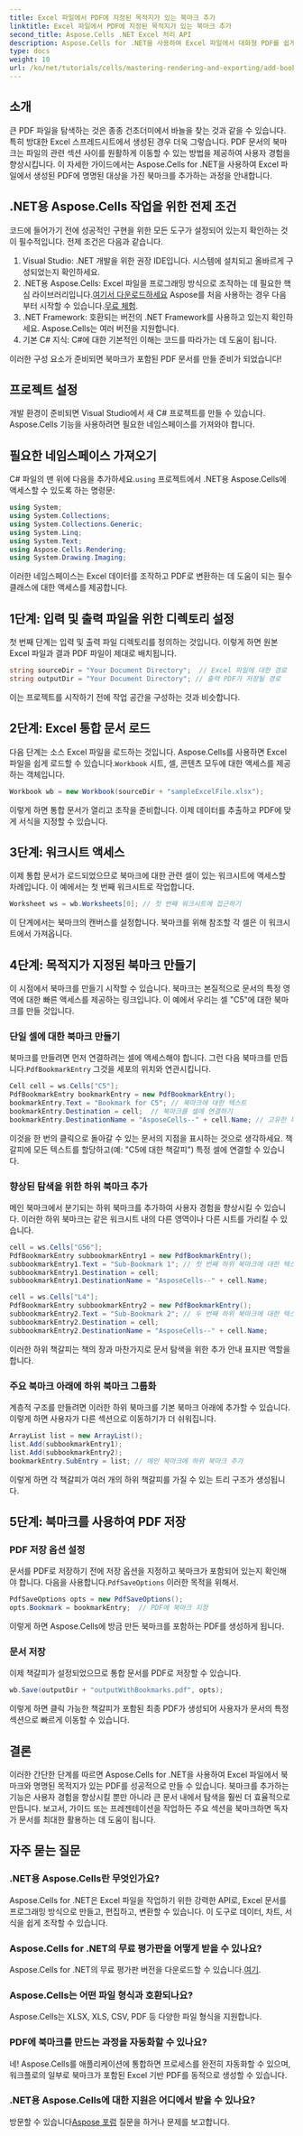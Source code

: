 ```yaml
---
title: Excel 파일에서 PDF에 지정된 목적지가 있는 북마크 추가
linktitle: Excel 파일에서 PDF에 지정된 목적지가 있는 북마크 추가
second_title: Aspose.Cells .NET Excel 처리 API
description: Aspose.Cells for .NET을 사용하여 Excel 파일에서 대화형 PDF를 쉽게 만드는 방법을 알아보세요. 이 튜토리얼에서는 PDF 탐색을 향상시키기 위해 명명된 대상을 사용하여 북마크를 추가하는 방법을 다룹니다.
type: docs
weight: 10
url: /ko/net/tutorials/cells/mastering-rendering-and-exporting/add-bookmarks-with-named-destinations/
---
```

## 소개

큰 PDF 파일을 탐색하는 것은 종종 건초더미에서 바늘을 찾는 것과 같을 수 있습니다. 특히 방대한 Excel 스프레드시트에서 생성된 경우 더욱 그렇습니다. PDF 문서의 북마크는 파일의 관련 섹션 사이를 원활하게 이동할 수 있는 방법을 제공하여 사용자 경험을 향상시킵니다. 이 자세한 가이드에서는 Aspose.Cells for .NET을 사용하여 Excel 파일에서 생성된 PDF에 명명된 대상을 가진 북마크를 추가하는 과정을 안내합니다.

## .NET용 Aspose.Cells 작업을 위한 전제 조건

코드에 들어가기 전에 성공적인 구현을 위한 모든 도구가 설정되어 있는지 확인하는 것이 필수적입니다. 전제 조건은 다음과 같습니다.

1. Visual Studio: .NET 개발을 위한 권장 IDE입니다. 시스템에 설치되고 올바르게 구성되었는지 확인하세요.
2.  .NET용 Aspose.Cells: Excel 파일을 프로그래밍 방식으로 조작하는 데 필요한 핵심 라이브러리입니다.[여기서 다운로드하세요](https://releases.aspose.com/cells/net/) Aspose를 처음 사용하는 경우 다음부터 시작할 수 있습니다.[무료 체험](https://releases.aspose.com/).
3. .NET Framework: 호환되는 버전의 .NET Framework를 사용하고 있는지 확인하세요. Aspose.Cells는 여러 버전을 지원합니다.
4. 기본 C# 지식: C#에 대한 기본적인 이해는 코드를 따라가는 데 도움이 됩니다.

이러한 구성 요소가 준비되면 북마크가 포함된 PDF 문서를 만들 준비가 되었습니다!

## 프로젝트 설정

개발 환경이 준비되면 Visual Studio에서 새 C# 프로젝트를 만들 수 있습니다. Aspose.Cells 기능을 사용하려면 필요한 네임스페이스를 가져와야 합니다.

## 필요한 네임스페이스 가져오기

C# 파일의 맨 위에 다음을 추가하세요.`using` 프로젝트에서 .NET용 Aspose.Cells에 액세스할 수 있도록 하는 명령문:

```csharp
using System;
using System.Collections;
using System.Collections.Generic;
using System.Linq;
using System.Text;
using Aspose.Cells.Rendering;
using System.Drawing.Imaging;
```

이러한 네임스페이스는 Excel 데이터를 조작하고 PDF로 변환하는 데 도움이 되는 필수 클래스에 대한 액세스를 제공합니다.

## 1단계: 입력 및 출력 파일을 위한 디렉토리 설정

첫 번째 단계는 입력 및 출력 파일 디렉토리를 정의하는 것입니다. 이렇게 하면 원본 Excel 파일과 결과 PDF 파일이 제대로 배치됩니다.

```csharp
string sourceDir = "Your Document Directory";  // Excel 파일에 대한 경로
string outputDir = "Your Document Directory"; // 출력 PDF가 저장될 경로
```

이는 프로젝트를 시작하기 전에 작업 공간을 구성하는 것과 비슷합니다.

## 2단계: Excel 통합 문서 로드

 다음 단계는 소스 Excel 파일을 로드하는 것입니다. Aspose.Cells를 사용하면 Excel 파일을 쉽게 로드할 수 있습니다.`Workbook` 시트, 셀, 콘텐츠 모두에 대한 액세스를 제공하는 객체입니다.

```csharp
Workbook wb = new Workbook(sourceDir + "sampleExcelFile.xlsx");
```

이렇게 하면 통합 문서가 열리고 조작을 준비합니다. 이제 데이터를 추출하고 PDF에 맞게 서식을 지정할 수 있습니다.

## 3단계: 워크시트 액세스

이제 통합 문서가 로드되었으므로 북마크에 대한 관련 셀이 있는 워크시트에 액세스할 차례입니다. 이 예에서는 첫 번째 워크시트로 작업합니다.

```csharp
Worksheet ws = wb.Worksheets[0]; // 첫 번째 워크시트에 접근하기
```

이 단계에서는 북마크의 캔버스를 설정합니다. 북마크를 위해 참조할 각 셀은 이 워크시트에서 가져옵니다.

## 4단계: 목적지가 지정된 북마크 만들기

이 시점에서 북마크를 만들기 시작할 수 있습니다. 북마크는 본질적으로 문서의 특정 영역에 대한 빠른 액세스를 제공하는 링크입니다. 이 예에서 우리는 셀 "C5"에 대한 북마크를 만들 것입니다.

### 단일 셀에 대한 북마크 만들기

 북마크를 만들려면 먼저 연결하려는 셀에 액세스해야 합니다. 그런 다음 북마크를 만듭니다.`PdfBookmarkEntry` 그것을 세포의 위치와 연관시킵니다.

```csharp
Cell cell = ws.Cells["C5"];
PdfBookmarkEntry bookmarkEntry = new PdfBookmarkEntry();
bookmarkEntry.Text = "Bookmark for C5"; // 북마크에 대한 텍스트
bookmarkEntry.Destination = cell;  // 북마크를 셀에 연결하기
bookmarkEntry.DestinationName = "AsposeCells--" + cell.Name; // 고유한 목적지 이름
```

이것을 한 번의 클릭으로 돌아갈 수 있는 문서의 지점을 표시하는 것으로 생각하세요. 책갈피에 모든 텍스트를 할당하고(예: "C5에 대한 책갈피") 특정 셀에 연결할 수 있습니다.

### 향상된 탐색을 위한 하위 북마크 추가

메인 북마크에서 분기되는 하위 북마크를 추가하여 사용자 경험을 향상시킬 수 있습니다. 이러한 하위 북마크는 같은 워크시트 내의 다른 영역이나 다른 시트를 가리킬 수 있습니다.

```csharp
cell = ws.Cells["G56"];
PdfBookmarkEntry subbookmarkEntry1 = new PdfBookmarkEntry();
subbookmarkEntry1.Text = "Sub-Bookmark 1"; // 첫 번째 하위 북마크에 대한 텍스트
subbookmarkEntry1.Destination = cell;
subbookmarkEntry1.DestinationName = "AsposeCells--" + cell.Name;

cell = ws.Cells["L4"];
PdfBookmarkEntry subbookmarkEntry2 = new PdfBookmarkEntry();
subbookmarkEntry2.Text = "Sub-Bookmark 2"; // 두 번째 하위 북마크에 대한 텍스트
subbookmarkEntry2.Destination = cell;
subbookmarkEntry2.DestinationName = "AsposeCells--" + cell.Name;
```

이러한 하위 책갈피는 책의 장과 마찬가지로 문서 탐색을 위한 추가 안내 표지판 역할을 합니다.

### 주요 북마크 아래에 하위 북마크 그룹화

계층적 구조를 만들려면 이러한 하위 북마크를 기본 북마크 아래에 추가할 수 있습니다. 이렇게 하면 사용자가 다른 섹션으로 이동하기가 더 쉬워집니다.

```csharp
ArrayList list = new ArrayList();
list.Add(subbookmarkEntry1);
list.Add(subbookmarkEntry2);
bookmarkEntry.SubEntry = list; // 메인 북마크에 하위 북마크 추가
```

이렇게 하면 각 책갈피가 여러 개의 하위 책갈피를 가질 수 있는 트리 구조가 생성됩니다.

## 5단계: 북마크를 사용하여 PDF 저장

### PDF 저장 옵션 설정

 문서를 PDF로 저장하기 전에 저장 옵션을 지정하고 북마크가 포함되어 있는지 확인해야 합니다. 다음을 사용합니다.`PdfSaveOptions` 이러한 목적을 위해서.

```csharp
PdfSaveOptions opts = new PdfSaveOptions();
opts.Bookmark = bookmarkEntry;  // PDF에 북마크 지정
```

이렇게 하면 Aspose.Cells에 방금 만든 북마크를 포함하는 PDF를 생성하게 됩니다.

### 문서 저장

이제 책갈피가 설정되었으므로 통합 문서를 PDF로 저장할 수 있습니다.

```csharp
wb.Save(outputDir + "outputWithBookmarks.pdf", opts);
```

이렇게 하면 클릭 가능한 책갈피가 포함된 최종 PDF가 생성되어 사용자가 문서의 특정 섹션으로 빠르게 이동할 수 있습니다.

## 결론

이러한 간단한 단계를 따르면 Aspose.Cells for .NET을 사용하여 Excel 파일에서 북마크와 명명된 목적지가 있는 PDF를 성공적으로 만들 수 있습니다. 북마크를 추가하는 기능은 사용자 경험을 향상시킬 뿐만 아니라 큰 문서 내에서 탐색을 훨씬 더 효율적으로 만듭니다. 보고서, 가이드 또는 프레젠테이션을 작업하든 주요 섹션을 북마크하면 독자가 문서를 최대한 활용하는 데 도움이 됩니다.

## 자주 묻는 질문

### .NET용 Aspose.Cells란 무엇인가요?
Aspose.Cells for .NET은 Excel 파일을 작업하기 위한 강력한 API로, Excel 문서를 프로그래밍 방식으로 만들고, 편집하고, 변환할 수 있습니다. 이 도구로 데이터, 차트, 서식을 쉽게 조작할 수 있습니다.

### Aspose.Cells for .NET의 무료 평가판을 어떻게 받을 수 있나요?
 Aspose.Cells for .NET의 무료 평가판 버전을 다운로드할 수 있습니다.[여기](https://releases.aspose.com/).

### Aspose.Cells는 어떤 파일 형식과 호환되나요?
Aspose.Cells는 XLSX, XLS, CSV, PDF 등 다양한 파일 형식을 지원합니다.

### PDF에 북마크를 만드는 과정을 자동화할 수 있나요?
네! Aspose.Cells를 애플리케이션에 통합하면 프로세스를 완전히 자동화할 수 있으며, 워크플로의 일부로 북마크가 포함된 Excel 기반 PDF를 동적으로 생성할 수 있습니다.

### .NET용 Aspose.Cells에 대한 지원은 어디에서 받을 수 있나요?
 방문할 수 있습니다[Aspose 포럼](https://forum.aspose.com/c/cells/9) 질문을 하거나 문제를 보고합니다.